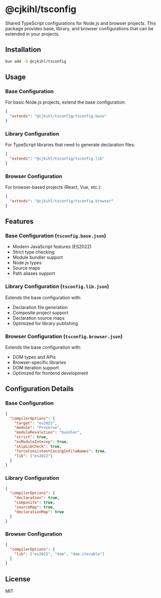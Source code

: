 # @cjkihl/tsconfig

Shared TypeScript configurations for Node.js and browser projects. This package provides base, library, and browser configurations that can be extended in your projects.

## Installation

```bash
bun add -D @cjkihl/tsconfig
```

## Usage

### Base Configuration

For basic Node.js projects, extend the base configuration:

```json
{
  "extends": "@cjkihl/tsconfig/tsconfig.base"
}
```

### Library Configuration

For TypeScript libraries that need to generate declaration files:

```json
{
  "extends": "@cjkihl/tsconfig/tsconfig.lib"
}
```

### Browser Configuration

For browser-based projects (React, Vue, etc.):

```json
{
  "extends": "@cjkihl/tsconfig/tsconfig.browser"
}
```

## Features

### Base Configuration (`tsconfig.base.json`)

- Modern JavaScript features (ES2022)
- Strict type checking
- Module bundler support
- Node.js types
- Source maps
- Path aliases support

### Library Configuration (`tsconfig.lib.json`)

Extends the base configuration with:
- Declaration file generation
- Composite project support
- Declaration source maps
- Optimized for library publishing

### Browser Configuration (`tsconfig.browser.json`)

Extends the base configuration with:
- DOM types and APIs
- Browser-specific libraries
- DOM iteration support
- Optimized for frontend development

## Configuration Details

### Base Configuration

```json
{
  "compilerOptions": {
    "target": "es2022",
    "module": "Preserve",
    "moduleResolution": "bundler",
    "strict": true,
    "esModuleInterop": true,
    "skipLibCheck": true,
    "forceConsistentCasingInFileNames": true,
    "lib": ["es2022"]
  }
}
```

### Library Configuration

```json
{
  "compilerOptions": {
    "declaration": true,
    "composite": true,
    "sourceMap": true,
    "declarationMap": true
  }
}
```

### Browser Configuration

```json
{
  "compilerOptions": {
    "lib": ["es2022", "dom", "dom.iterable"]
  }
}
```

## License

MIT

